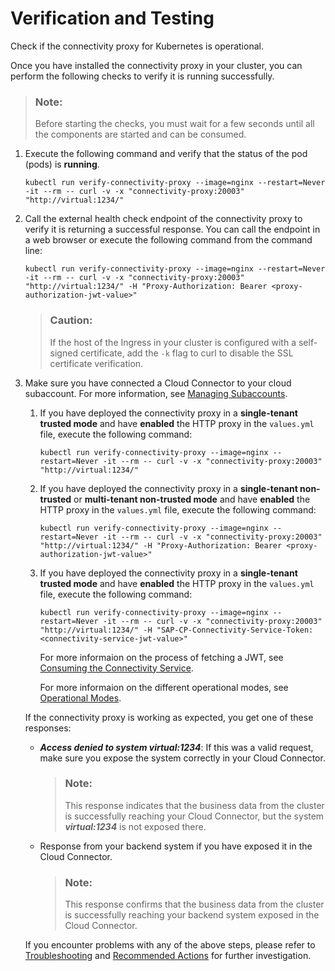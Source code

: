 <!-- loioc0d95757fcd043c7b21b046b3de275ab -->

# Verification and Testing

Check if the connectivity proxy for Kubernetes is operational.

Once you have installed the connectivity proxy in your cluster, you can perform the following checks to verify it is running successfully.

> ### Note:  
> Before starting the checks, you must wait for a few seconds until all the components are started and can be consumed.

1.  Execute the following command and verify that the status of the pod \(pods\) is **running**.

    ```
    kubectl run verify-connectivity-proxy --image=nginx --restart=Never -it --rm -- curl -v -x "connectivity-proxy:20003" "http://virtual:1234/"
    ```

2.  Call the external health check endpoint of the connectivity proxy to verify it is returning a successful response. You can call the endpoint in a web browser or execute the following command from the command line:

    ```
    kubectl run verify-connectivity-proxy --image=nginx --restart=Never -it --rm -- curl -v -x "connectivity-proxy:20003" "http://virtual:1234/" -H "Proxy-Authorization: Bearer <proxy-authorization-jwt-value>"
    ```

    > ### Caution:  
    > If the host of the Ingress in your cluster is configured with a self-signed certificate, add the `-k` flag to curl to disable the SSL certificate verification.

3.  Make sure you have connected a Cloud Connector to your cloud subaccount. For more information, see [Managing Subaccounts](managing-subaccounts-f16df12.md).

    1.  If you have deployed the connectivity proxy in a **single-tenant trusted mode** and have **enabled** the HTTP proxy in the `values.yml` file, execute the following command:

        ```
        kubectl run verify-connectivity-proxy --image=nginx --restart=Never -it --rm -- curl -v -x "connectivity-proxy:20003" "http://virtual:1234/"
        ```

    2.  If you have deployed the connectivity proxy in a **single-tenant non-trusted** or **multi-tenant non-trusted mode** and have **enabled** the HTTP proxy in the `values.yml` file, execute the following command:

        ```
        kubectl run verify-connectivity-proxy --image=nginx --restart=Never -it --rm -- curl -v -x "connectivity-proxy:20003" "http://virtual:1234/" -H "Proxy-Authorization: Bearer <proxy-authorization-jwt-value>"
        ```

    3.  If you have deployed the connectivity proxy in a **single-tenant trusted mode** and have **enabled** the HTTP proxy in the `values.yml` file, execute the following command:

        ```
        kubectl run verify-connectivity-proxy --image=nginx --restart=Never -it --rm -- curl -v -x "connectivity-proxy:20003" "http://virtual:1234/" -H "SAP-CP-Connectivity-Service-Token: <connectivity-service-jwt-value>"
        ```

        For more informaion on the process of fetching a JWT, see [Consuming the Connectivity Service](consuming-the-connectivity-service-313b215.md).

        For more informaion on the different operational modes, see [Operational Modes](operational-modes-148bbad.md).


    If the connectivity proxy is working as expected, you get one of these responses:

    -   ***Access denied to system virtual:1234***: If this was a valid request, make sure you expose the system correctly in your Cloud Connector.

        > ### Note:  
        > This response indicates that the business data from the cluster is successfully reaching your Cloud Connector, but the system ***virtual:1234*** is not exposed there.

    -   Response from your backend system if you have exposed it in the Cloud Connector.

        > ### Note:  
        > This response confirms that the business data from the cluster is successfully reaching your backend system exposed in the Cloud Connector.


    If you encounter problems with any of the above steps, please refer to [Troubleshooting](troubleshooting-e7a04d9.md) and [Recommended Actions](recommended-actions-aec9009.md) for further investigation.


